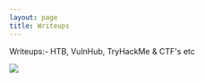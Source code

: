 ```yaml
---
layout: page
title: Writeups
---
```


Writeups:- HTB, VulnHub, TryHackMe & CTF's etc 

![](https://www.hackthebox.eu/badge/image/45701)